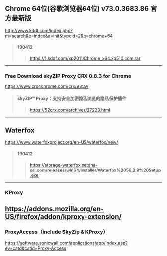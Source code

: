 ## Chrome 64位(谷歌浏览器64位) v73.0.3683.86 官方最新版
http://www.kddf.com/index.php?m=search&c=index&a=init&typeid=2&q=chrome+64
>#### 190412
>>https://1.kddf.com/xp2011/Chrome_x64.xp510.com.rar
---
### Free Download skyZIP Proxy CRX 0.8.3 for Chrome
https://www.crx4chrome.com/crx/9359/
>#### skyZIP™ Proxy：支持安全加密隐私浏览的隐私保护插件
>>https://52crx.com/archives/27223.html
---
## Waterfox
https://www.waterfoxproject.org/en-US/waterfox/new/
>#### 190412
>>https://storage-waterfox.netdna-ssl.com/releases/win64/installer/Waterfox%2056.2.8%20Setup.exe
---
### KProxy
https://addons.mozilla.org/en-US/firefox/addon/kproxy-extension/
---
### ProxyAccess（include SkyZip & KProxy）
https://software.sonicwall.com/applications/app/index.asp?ev=catd&catid=Proxy-Access